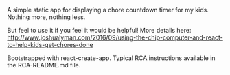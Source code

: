 A simple static app for displaying a chore countdown timer for my kids. Nothing more, nothing less.

But feel to use it if you feel it would be helpful! More details here: http://www.joshualyman.com/2016/09/using-the-chip-computer-and-react-to-help-kids-get-chores-done

Bootstrapped with react-create-app. Typical RCA instructions available in the RCA-README.md file.
